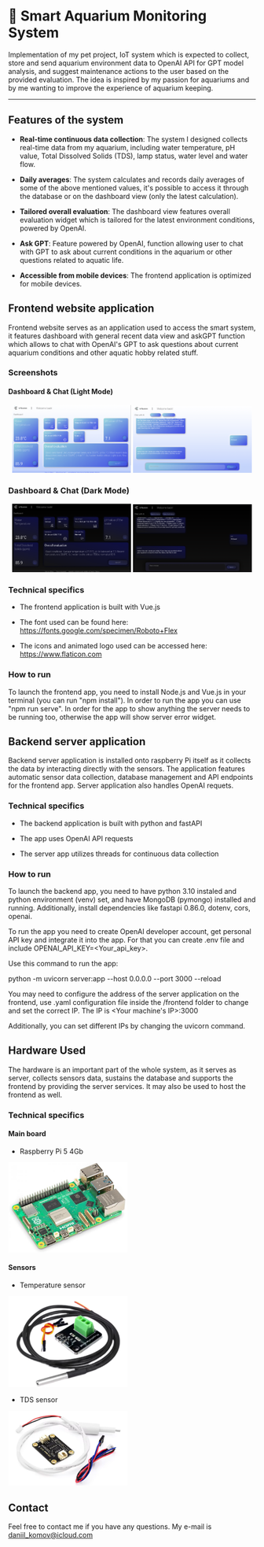

# 🐠 Smart Aquarium Monitoring System 

Implementation of my pet project, IoT system which is expected to collect, store and send aquarium environment data to OpenAI API for GPT model analysis, and suggest maintenance actions to the user based on the provided evaluation. The idea is inspired by my passion for aquariums and by me wanting to improve the experience of aquarium keeping.

---

## Features of the system

- **Real-time continuous data collection**: The system I designed collects real-time data from my aquarium, including water temperature, pH value, Total Dissolved Solids (TDS), lamp status, water level and water flow.

- **Daily averages**: The system calculates and records daily averages of some of the above mentioned values, it's possible to access it through the database or on the dashboard view (only the latest calculation).

- **Tailored overall evaluation**: The dashboard view features overall evaluation widget which is tailored for the latest environment conditions, powered by OpenAI.

- **Ask GPT**: Feature powered by OpenAI, function allowing user to chat with GPT to ask about current conditions in the aquarium or other questions related to aquatic life.

- **Accessible from mobile devices**: The frontend application is optimized for mobile devices.


## Frontend website application
Frontend website serves as an application used to access the smart system, it features dashboard with general recent data view and askGPT function which allows to chat with OpenAI's GPT to ask questions about current aquarium conditions and other aquatic hobby related stuff. 

### Screenshots

#### Dashboard & Chat (Light Mode)
<div align="center">
  <img src="assets/dashboard_light.png" alt="Dashboard view" width="48%" />
  <img src="assets/chat_light.png" alt="Chat view" width="48%" />
</div>

### Dashboard & Chat (Dark Mode)
<div align="center">
  <img src="assets/dashboard_dark.png" alt="Dashboard Dark Mode" width="48%" />
  <img src="assets/chat_dark.png" alt="Chat Dark Mode" width="48%" />
</div>




### Technical specifics

- The frontend application is built with Vue.js

- The font used can be found here: https://fonts.google.com/specimen/Roboto+Flex

- The icons and animated logo used can be accessed here: https://www.flaticon.com

### How to run

To launch the frontend app, you need to install Node.js and Vue.js in your terminal (you can run "npm install"). In order to run the app you can use "npm run serve". In order for the app to show anything the server needs to be running too, otherwise the app will show server error widget.


## Backend server application

Backend server application is installed onto raspberry Pi itself as it collects the data by interacting directly with the sensors. The application features automatic sensor data collection, database management and API endpoints for the frontend app. Server application also handles OpenAI requets.

### Technical specifics

- The backend application is built with python and fastAPI

- The app uses OpenAI API requests

- The server app utilizes threads for continuous data collection

### How to run

To launch the backend app, you need to have python 3.10 instaled and python environment (venv) set, and have MongoDB (pymongo) installed and running. Additionally, install dependencies like fastapi 0.86.0, dotenv, cors, openai. 

To run the app you need to create OpenAI developer account, get personal API key and integrate it into the app. For that you can create .env file and include OPENAI_API_KEY=<Your_api_key>.


Use this command to run the app:

python -m uvicorn server:app --host 0.0.0.0 --port 3000 --reload


You may need to configure the address of the server application on the frontend, use .yaml configuration file inside the /frontend folder to change and set the correct IP. The IP is <Your machine's IP>:3000

Additionally, you can set different IPs by changing the uvicorn command.

## Hardware Used

The hardware is an important part of the whole system, as it serves as server, collects sensors data, sustains the database and supports the frontend by providing the server services. It may also be used to host the frontend as well.

### Technical specifics 


#### Main board
- Raspberry Pi 5 4Gb

<img src="assets/raspberry.png" alt="Dashboard view" width="48%" />

#### Sensors

- Temperature sensor

<img src="assets/temp.png" alt="Dashboard view" width="48%" />

- TDS sensor

<img src="assets/tds.png" alt="Dashboard view" width="48%" />


  




## Contact

Feel free to contact me if you have any questions. My e-mail is daniil_komov@icloud.com
